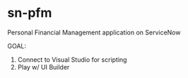 # sn-pfm
Personal Financial Management application on ServiceNow

GOAL:
1. Connect to Visual Studio for scripting
2. Play w/ UI Builder
